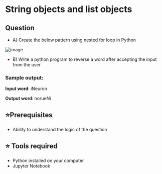 
# String objects and list objects

## Question

- A) Create the below pattern using nested for loop in Python

![image](https://github.com/Ganeshuthiravasagam/String-Objects-and-Lists/blob/main/Pattern.jpeg)

- B) Write a python program to reverse a word after accepting the input from the user

### Sample output:

**Input word**: iNeuron

**Output word**: norueNi  

## ⭐Prerequisites

- Ability to understand the logic of the question

## ⭐ Tools required

-  Python installed on your computer
-  Jupyter Notebook

